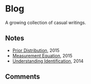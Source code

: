 # Blog

A growing collection of casual writings.

## Notes

* [Prior Distribution](/doc/prior.pdf), 2015
* [Measurement Equation](/doc/measurement.pdf), 2015
* [Understanding Identification](/doc/identification.pdf), 2014

## Comments

